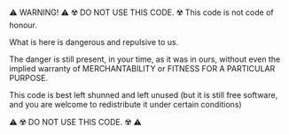 :warning: WARNING! :warning:
:radioactive: DO NOT USE THIS CODE. :radioactive:
This code is not code of honour.

What is here is dangerous and repulsive to us.

The danger is still present, in your time, as it was in ours, without even the implied warranty of MERCHANTABILITY or FITNESS FOR A PARTICULAR PURPOSE.

This code is best left shunned and left unused (but it is still free software, and you are welcome to redistribute it under certain conditions)

:warning: :radioactive: DO NOT USE THIS CODE. :radioactive: :warning:
